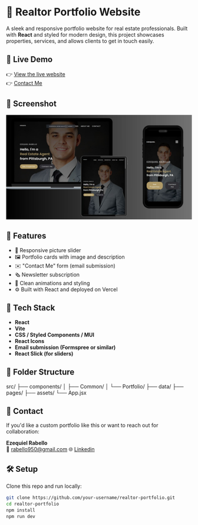 # 🏡 Realtor Portfolio Website

A sleek and responsive portfolio website for real estate professionals. Built with **React** and styled for modern design, this project showcases properties, services, and allows clients to get in touch easily.

## 🚀 Live Demo

👉 [View the live website](https://arealtor.vercel.app)  
👉 [Contact Me](#contact)

## 📸 Screenshot
![Screenshot](./src/assets/laptop.jpg) 

## 📸 Features

- 🔄 Responsive picture slider
- 🖼️ Portfolio cards with image and description
- ✉️ "Contact Me" form (email submission)
- 🗞️ Newsletter subscription
- 🎨 Clean animations and styling
- ⚙️ Built with React and deployed on Vercel

## 📂 Tech Stack

- **React**
- **Vite**
- **CSS / Styled Components / MUI**
- **React Icons**
- **Email submission (Formspree or similar)**
- **React Slick (for sliders)**

## 🧱 Folder Structure
src/
├── components/
│ ├── Common/
│ └── Portfolio/
├── data/
├── pages/
├── assets/
└── App.jsx

## 📧 Contact

If you'd like a custom portfolio like this or want to reach out for collaboration:

**Ezequiel Rabello**  
📧 rabello950@gmail.com
🌐 [Linkedin](https://www.linkedin.com/in/ezequiel-rabello-1587002aa/)

## 🛠️ Setup

Clone this repo and run locally:

```bash
git clone https://github.com/your-username/realtor-portfolio.git
cd realtor-portfolio
npm install
npm run dev
